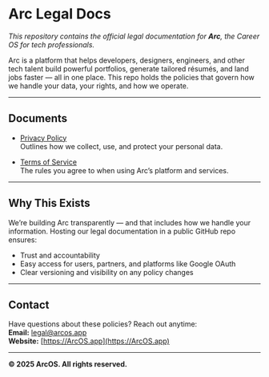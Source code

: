 # Arc Legal Docs

_This repository contains the official legal documentation for **Arc**, the Career OS for tech professionals._

Arc is a platform that helps developers, designers, engineers, and other tech talent build powerful portfolios, generate tailored résumés, and land jobs faster — all in one place. This repo holds the policies that govern how we handle your data, your rights, and how we operate.

---

## Documents

- [Privacy Policy](./privacy-policy.md)  
  Outlines how we collect, use, and protect your personal data.

- [Terms of Service](./terms-of-service.md)  
  The rules you agree to when using Arc’s platform and services.

---

## Why This Exists

We’re building Arc transparently — and that includes how we handle your information. Hosting our legal documentation in a public GitHub repo ensures:

- Trust and accountability  
- Easy access for users, partners, and platforms like Google OAuth  
- Clear versioning and visibility on any policy changes

---

## Contact

Have questions about these policies? Reach out anytime:  
**Email:** legal@arcos.app  
**Website:** [https://ArcOS.app](https://ArcOS.app)

---

**© 2025 ArcOS. All rights reserved.**

